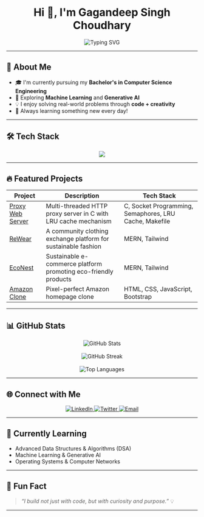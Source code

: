 <h1 align="center">Hi 👋, I'm Gagandeep Singh Choudhary</h1>


<p align="center">
  <img src="https://readme-typing-svg.vercel.app?font=Fira+Code&weight=600&size=24&pause=1000&color=36BCF7&center=true&width=750&lines=AI%2FML+Enthusiast+%7C+Passionate+Coder;🧠+Always+Learning+and+Building...." alt="Typing SVG" />
</p>


---

## 🚀 About Me
- 🎓 I'm currently pursuing my **Bachelor's in Computer Science Engineering**
- 🤖 Exploring **Machine Learning** and **Generative AI**
- 💡 I enjoy solving real-world problems through **code + creativity**
- 🧠 Always learning something new every day!

---

## 🛠️ Tech Stack

<p align="center">
  <img src="https://skillicons.dev/icons?i=python,mysql,cpp,git" />
</p>

---

## 🔥 Featured Projects

| Project | Description | Tech Stack |
|--------|-------------|------------|
| [Proxy Web Server](https://github.com/GagandeepSingh20/Proxy_Web_Server) | Multi-threaded HTTP proxy server in C with LRU cache mechanism | C, Socket Programming, Semaphores, LRU Cache, Makefile |
| [ReWear](https://github.com/dhruvaaArya05/ReWear) | A community clothing exchange platform for sustainable fashion | MERN, Tailwind |
| [EcoNest](https://github.com/GagandeepSingh20/EcoShop) | Sustainable e-commerce platform promoting eco-friendly products | MERN, Tailwind |
| [Amazon Clone](https://github.com/GagandeepSingh20/Amazon-Clone) | Pixel-perfect Amazon homepage clone | HTML, CSS, JavaScript, Bootstrap |

---

## 📊 GitHub Stats

<p align="center">
  <img src="https://github-readme-stats.vercel.app/api?username=GagandeepSingh20&show_icons=true&theme=tokyonight" alt="GitHub Stats" />
  <br/><br/>
  <img src="https://github-readme-streak-stats.herokuapp.com?user=GagandeepSingh20&theme=tokyonight" alt="GitHub Streak" />
  <br/><br/>
  <img src="https://github-readme-stats.vercel.app/api/top-langs/?username=GagandeepSingh20&layout=compact&theme=tokyonight" alt="Top Languages" />
</p>

---

## 🌐 Connect with Me

<p align="center">
  <a href="https://www.linkedin.com/in/gagandeep-singh-choudhary-855a53242/">
    <img src="https://img.shields.io/badge/LinkedIn-blue?style=for-the-badge&logo=linkedin" alt="LinkedIn" />
  </a>
   <a href="https://x.com/Gagan_deep20" >
  <img src="https://img.shields.io/badge/Twitter-black?style=for-the-badge&logo=twitter&logoColor=black" alt="Twitter" />
</a>
  <a href="mailto:gchoudhary16555@email.com">
    <img src="https://img.shields.io/badge/Email-D00000?style=for-the-badge&logo=gmail&logoColor=white" alt="Email" />
  </a>



</p>

---

## 🧠 Currently Learning

- Advanced Data Structures & Algorithms (DSA)
- Machine Learning & Generative AI
- Operating Systems & Computer Networks

---

## 📌 Fun Fact

> *“I build not just with code, but with curiosity and purpose.”* 💡

---
